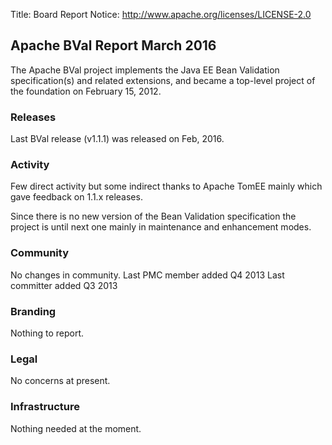 Title: Board Report
Notice: http://www.apache.org/licenses/LICENSE-2.0

## Apache BVal Report March 2016 ##

The Apache BVal project implements the Java EE Bean Validation specification(s)
and related extensions, and became a top-level project of the foundation on
February 15, 2012.

### Releases ###
Last BVal release (v1.1.1) was released on Feb, 2016.

### Activity ###
Few direct activity but some indirect thanks to Apache TomEE mainly which gave feedback on 1.1.x releases.

Since there is no new version of the Bean Validation specification the project is until next one mainly in maintenance and enhancement modes.

### Community  ###
No changes in community.
Last PMC member added Q4 2013
Last committer added Q3 2013

### Branding ###
Nothing to report.

### Legal ###
No concerns at present.

### Infrastructure ###
Nothing needed at the moment.
